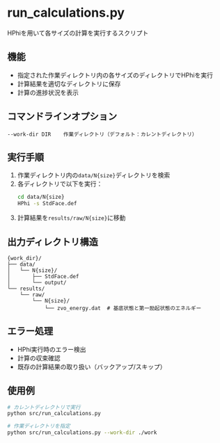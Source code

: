 # run_calculations.py

HPhiを用いて各サイズの計算を実行するスクリプト

## 機能
- 指定された作業ディレクトリ内の各サイズのディレクトリでHPhiを実行
- 計算結果を適切なディレクトリに保存
- 計算の進捗状況を表示

## コマンドラインオプション
```
--work-dir DIR    作業ディレクトリ（デフォルト：カレントディレクトリ）
```

## 実行手順
1. 作業ディレクトリ内の`data/N{size}`ディレクトリを検索
2. 各ディレクトリで以下を実行：
   ```bash
   cd data/N{size}
   HPhi -s StdFace.def
   ```
3. 計算結果を`results/raw/N{size}`に移動

## 出力ディレクトリ構造
```
{work_dir}/
├── data/
│   └── N{size}/
│       ├── StdFace.def
│       └── output/
└── results/
    └── raw/
        └── N{size}/
            └── zvo_energy.dat  # 基底状態と第一励起状態のエネルギー
```

## エラー処理
- HPhi実行時のエラー検出
- 計算の収束確認
- 既存の計算結果の取り扱い（バックアップ/スキップ）

## 使用例
```bash
# カレントディレクトリで実行
python src/run_calculations.py

# 作業ディレクトリを指定
python src/run_calculations.py --work-dir ./work
``` 